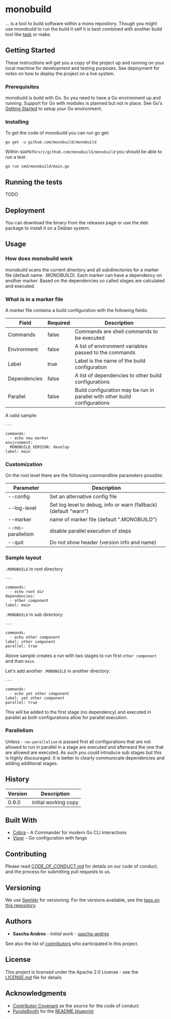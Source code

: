 # monobuild

... is a tool to build software within a mono repository. Though you might use monobuild to run the build it self it is best combined with another build tool like [task](https://github.com/go-task/task) or make.

## Getting Started

These instructions will get you a copy of the project up and running on your local machine for development and testing purposes. See deployment for notes on how to deploy the project on a live system.

### Prerequisites

monobuild is build with Go. So you need to have a Go environment up and running. Support for Go with modules is planned but not in place. See Go's [Getting Started](https://golang.org/doc/install) to setup your Go environment.

### Installing

To get the code of monobuild you can run go get:

    go get -u github.com/monobuild/monobuild

Within `$GOPATH/src/github.com/monobuild/monobuild` you should be able to run a test:

    go run cmd/monobuild/main.go

## Running the tests

TODO

## Deployment

You can download the binary from the releases page or use the deb package to install it on a Debian system.

## Usage

### How does monobuild work

monobuild scans the current directory and all subdirectories for a marker file (default name: .MONOBUILD). Each marker can have a dependency on another marker. Based on the dependencies so called stages are calculated and executed.

### What is in a marker file

A marker file contains a build configuration with the following fields:

|Field|Required|Description|
|---|---|---|
|Commands|false|Commands are shell commands to be executed|
|Environment|false|A list of environment variables passed to the commands|
|Label |true|Label is the name of the build configuration|
|Dependencies|false|A list of dependencies to other build configurations|
|Parallel|false|Build configuration may be run in parallel with other build configurations|     

A valid sample:

    ---
    
    commands:
      - echo new marker
    environment:
      MONOBUILD_VERSION: develop
    label: main

### Customization

On the root level there are the following commandline parameters possible:

|Parameter|Description|
|---|---|
|--config|Set an alternative config file|
|--log-level|Set log level to debug, info or warn (fallback) (default "warn")|
|--marker|name of marker file (default ".MONOBUILD")|
|--no-parallelism|disable parallel execution of steps|
|--quit|Do not show header (version info and name)|

### Sample layout

`.MONOBUILD` in root directory

    ---
    
    commands:
      - echo root dir
    dependencies:
      - other component
    label: main

`.MONOBUILD` in sub directory:

    ---
    
    commands:
      - echo other component
    label: other component
    parallel: true

Above sample creates a run with two stages to run first `other component` and than `main`.

Let's add another `.MONOBUILD` in another directory:

    ---
    
    commands:
      - echo yet other component
    label: yet other component
    parallel: true

This will be added to the first stage (no dependency) and executed in parallel as both configurations allow for parallel execution.

### Parallelism

Unless `--no-parallelism` is passed first all configurations that are not allowed to run in parallel in a stage are executed and afterward the one that are allowed are executed. As such you _could_ introduce sub stages but this is highly discouraged. It is better to clearly communicate dependencies and adding additional stages. 
    
## History

|Version|Description|
|---|---|
|0.9.0|initial working copy|

## Built With

* [Cobra](https://github.com/spf13/cobra) - A Commander for modern Go CLI interactions
* [Viper](https://github.com/spf13/viper) - Go configuration with fangs

## Contributing

Please read [CODE_OF_CONDUCT.md](CODE_OF_CONDUCT.md) for details on our code of conduct, and the process for submitting pull requests to us.

## Versioning

We use [SemVer](http://semver.org/) for versioning. For the versions available, see the [tags on this repository](https://github.com/monobuild/monobuild/tags).

## Authors

* **Sascha Andres** - *Initial work* - [sascha-andres](https://github.com/sascha-andres)

See also the list of [contributors](https://github.com/monobuild/monobuild/contributors) who participated in this project.

## License

This project is licensed under the Apache 2.0 License - see the [LICENSE.md](LICENSE.md) file for details

## Acknowledgments

* [Contributor Covenant](https://www.contributor-covenant.org/) as the source for the code of conduct
* [PurpleBooth](https://github.com/PurpleBooth) for the [README blueprint](https://gist.githubusercontent.com/PurpleBooth/109311bb0361f32d87a2/raw/8254b53ab8dcb18afc64287aaddd9e5b6059f880/README-Template.md)